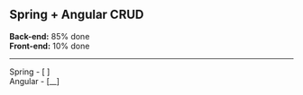 ## Spring + Angular CRUD <br>

**Back-end:** 85% done <br>
**Front-end:** 10% done <br>
___

Spring - [  ] <br>
Angular - [__]  <br>


